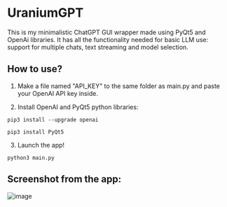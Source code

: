 # UraniumGPT
This is my minimalistic ChatGPT GUI wrapper made using PyQt5 and OpenAi libraries. It has all the functionality needed for basic LLM use: support for multiple chats, text streaming and model selection.

## How to use?

1. Make a file named "API_KEY" to the same folder as main.py and paste your OpenAI API key inside. 

2. Install OpenAI and PyQt5 python libraries:

`pip3 install --upgrade openai`

`pip3 install PyQt5`

3. Launch the app!

`python3 main.py`

## Screenshot from the app:

![image](https://github.com/rantalaofficial/UraniumGPT/assets/33716618/08fa91f4-e10f-4173-bb7c-89f672f7d4b7)






